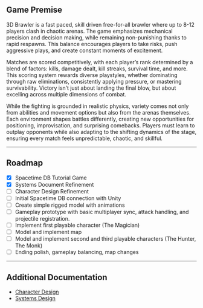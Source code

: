 ## Game Premise

3D Brawler is a fast paced, skill driven free-for-all brawler where up to 8-12 players clash in chaotic arenas. The game emphasizes mechanical precision and decision making, while remaining non-punishing thanks to rapid respawns. This balance encourages players to take risks, push aggressive plays, and create constant moments of excitement.

Matches are scored competitively, with each player’s rank determined by a blend of factors: kills, damage dealt, kill streaks, survival time, and more. This scoring system rewards diverse playstyles, whether dominating through raw eliminations, consistently applying pressure, or mastering survivability. Victory isn’t just about landing the final blow, but about excelling across multiple dimensions of combat.

While the fighting is grounded in realistic physics, variety comes not only from abilities and movement options but also from the arenas themselves. Each environment shapes battles differently, creating new opportunities for positioning, improvisation, and surprising comebacks. Players must learn to outplay opponents while also adapting to the shifting dynamics of the stage, ensuring every match feels unpredictable, chaotic, and skillful.

---

## Roadmap
- [x] Spacetime DB Tutorial Game
- [x] Systems Document Refinement
- [ ] Character Design Refinement
- [ ] Initial Spacetime DB connection with Unity
- [ ] Create simple rigged model with animations
- [ ] Gameplay prototype with basic multiplayer sync, attack handling, and projectile registration.
- [ ] Implement first playable character (The Magician)
- [ ] Model and implement map  
- [ ] Model and implement second and third playable characters (The Hunter, The Monk)  
- [ ] Ending polish, gameplay balancing, map changes

---

## Additional Documentation
- [Character Design](Character-Design.md)
- [Systems Design](Systems-Design.md)
